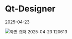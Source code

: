 # Qt-Designer

2025-04-23

![화면 캡처 2025-04-23 120613](https://github.com/user-attachments/assets/5bb7b1a3-fb6a-4812-a471-5629eccf8c01)
